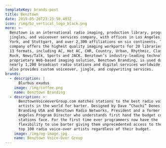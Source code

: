 ```yaml
---
templateKey: brands-post
title: Benztown
date: 2019-05-28T23:23:50.493Z
icon: /img/bz_vertical_logo_black.png
more: >-
  Benztown is an international radio imaging, production library, programming,
  jingles, and voiceover services company, with offices in Los Angeles, New
  York, and Stuttgart, and over 2,300 affiliations on six continents. The
  company offers the highest quality imaging workparts for 20 libraries across
  13 formats, including AC, Hot AC, CHR, Country, Urban, Rhythmic, Classic Hits,
  Rock, News/Talk, Sports and JACK. Benztown’s industry-leading technology and
  proprietary Web-based imaging solution, Benztown Branding, is used daily by
  nearly 1,200 broadcast radio stations and digital services worldwide. Benztown
  also provides custom voiceover, jingle, and copywriting services.
brands:
  - description: |
      Blurbus exudus
    image: /img/coffee.png
    name: Benztown Branding
  - description: >
      BenztownVoiceoverGroup.com matches stations to the best radio voice-over
      artists in the world for barter. Designed by Dave “Chachi” Denes, Benztown
      Branding USA and Benztown Radio Networks, President and a former Los
      Angeles Program Director who understands first hand the budget constraints
      stations face. For the first time ever programmers now have the
      flexibility to use barter giving them unprecedented access to the worlds
      top 100 radio voice-over artists regardless of their budget.
    image: /img/og-image.jpg
    name: Benztown Voice-Over Group
---
```


